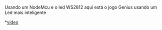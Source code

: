 Usando um NodeMcu e o led WS2812 aqui está o jogo Genius usando um Led mais inteligente

*[video](https://youtube.com/shorts/Swm9ZiEMMcM?feature=share)
